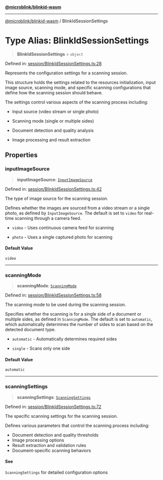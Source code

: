 [**@microblink/blinkid-wasm**](../README.md)

***

[@microblink/blinkid-wasm](../README.md) / BlinkIdSessionSettings

# Type Alias: BlinkIdSessionSettings

> **BlinkIdSessionSettings** = `object`

Defined in: [session/BlinkIdSessionSettings.ts:28](https://github.com/BlinkID/blinkid-web/blob/main/packages/blinkid-wasm/src/session/BlinkIdSessionSettings.ts)

Represents the configuration settings for a scanning session.

This structure holds the settings related to the resources initialization,
input image source, scanning mode, and specific scanning configurations that
define how the scanning session should behave.

The settings control various aspects of the scanning process including:

- Input source (video stream or single photo)

- Scanning mode (single or multiple sides)

- Document detection and quality analysis

- Image processing and result extraction

## Properties

### inputImageSource

> **inputImageSource**: [`InputImageSource`](InputImageSource.md)

Defined in: [session/BlinkIdSessionSettings.ts:42](https://github.com/BlinkID/blinkid-web/blob/main/packages/blinkid-wasm/src/session/BlinkIdSessionSettings.ts)

The type of image source for the scanning session.

Defines whether the images are sourced from a video stream or a single
photo, as defined by `InputImageSource`. The default is set to `video` for
real-time scanning through a camera feed.

- `video` - Uses continuous camera feed for scanning

- `photo` - Uses a single captured photo for scanning

#### Default Value

`video`

***

### scanningMode

> **scanningMode**: [`ScanningMode`](ScanningMode.md)

Defined in: [session/BlinkIdSessionSettings.ts:58](https://github.com/BlinkID/blinkid-web/blob/main/packages/blinkid-wasm/src/session/BlinkIdSessionSettings.ts)

The scanning mode to be used during the scanning session.

Specifies whether the scanning is for a single side of a document or
multiple sides, as defined in `ScanningMode`. The default is set to
`automatic`, which automatically determines the number of sides to scan
based on the detected document type.

- `automatic` - Automatically determines required sides

- `single` - Scans only one side

#### Default Value

`automatic`

***

### scanningSettings

> **scanningSettings**: [`ScanningSettings`](ScanningSettings.md)

Defined in: [session/BlinkIdSessionSettings.ts:72](https://github.com/BlinkID/blinkid-web/blob/main/packages/blinkid-wasm/src/session/BlinkIdSessionSettings.ts)

The specific scanning settings for the scanning session.

Defines various parameters that control the scanning process including:

- Document detection and quality thresholds
- Image processing options
- Result extraction and validation rules
- Document-specific scanning behaviors

#### See

`ScanningSettings` for detailed configuration options
